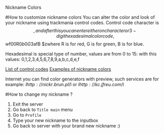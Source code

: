 Nickname Colors

#How to customize nickname colors
You can alter the color and look of your nickname using trackmania control codes. Control code
character is $$, and after this you can enter either on character or 3-digit hexadesimal 
colorcode, $$$w$f00R$0b0G$3afB $zwhere R is for red, G is for green, B is for blue.

Hexadesimal is special type of number, values are from 0 to 15:
with this values: 0,1,2,3,4,5,6,7,8,9,a,b,c,d,e,f

[List of control codes](#t_nick_controls.md)
[Examples of nickname colors](#t_nick_examples.md)

Internet you can find color generators with preview, such services are for example:
$lhttp://nickr.brun.pl/$l or $lhttp://kc.jfreu.com/$l

#How to change my nickname ?
1. Exit the server
2. Go back to `Title main` menu
3. Go to `Profile`
4. Type your new nickname to the inputbox  
5. Go back to server with your brand new nickname :)

